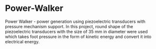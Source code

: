 # Power-Walker
Power Walker - power generation using piezoelectric transducers with pressure mechanism support. In this project, 
round shape of the piezoelectric transducers with the size of 
35 mm in diameter were used which takes foot pressure in 
the form of kinetic energy and convert it into electrical 
energy.
